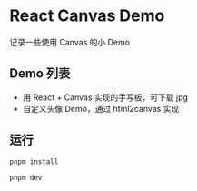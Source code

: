 # React Canvas Demo

记录一些使用 Canvas 的小 Demo

## Demo 列表

- 用 React + Canvas 实现的手写板，可下载 jpg
- 自定义头像 Demo，通过 html2canvas 实现

## 运行

```
pnpm install

pnpm dev
```
